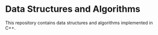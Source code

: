 # Data Structures and Algorithms
This repository contains data structures and algorithms implemented in C++.
